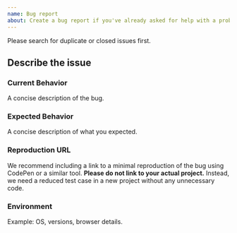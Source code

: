 ```yaml
---
name: Bug report
about: Create a bug report if you've already asked for help with a problem and confirmed something is broken with Zepto CSS.
---
```


Please search for duplicate or closed issues first.
  
## Describe the issue
  
### Current Behavior
A concise description of the bug.

### Expected Behavior
A concise description of what you expected.

### Reproduction URL

We recommend including a link to a minimal reproduction of the bug using
CodePen or a similar tool. **Please do not link to your actual project.**
Instead, we need a reduced test case in a new project without any unnecessary
code.

### Environment
Example: OS, versions, browser details.
